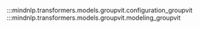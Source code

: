 :::mindnlp.transformers.models.groupvit.configuration_groupvit
:::mindnlp.transformers.models.groupvit.modeling_groupvit